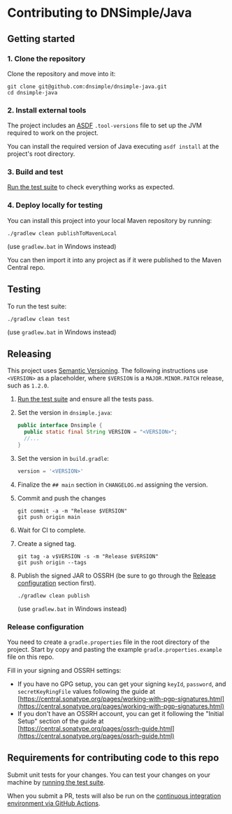 # Contributing to DNSimple/Java

## Getting started

### 1. Clone the repository

Clone the repository and move into it:

```shell
git clone git@github.com:dnsimple/dnsimple-java.git
cd dnsimple-java
```

### 2. Install external tools

The project includes an [ASDF](https://github.com/asdf-vm/asdf) `.tool-versions` file to set up the JVM required to work on the project.

You can install the required version of Java executing `asdf install` at the project's root directory.

### 3. Build and test

[Run the test suite](#testing) to check everything works as expected.

### 4. Deploy locally for testing

You can install this project into your local Maven repository by running:

```shell
./gradlew clean publishToMavenLocal
```

(use `gradlew.bat` in Windows instead)

You can then import it into any project as if it were published to the Maven Central repo.

## Testing

To run the test suite:

```shell
./gradlew clean test
```

(use `gradlew.bat` in Windows instead)

## Releasing

This project uses [Semantic Versioning](https://semver.org/). The following instructions use `<VERSION>` as a placeholder, where `$VERSION` is a `MAJOR.MINOR.PATCH` release, such as `1.2.0`.

1. [Run the test suite](#testing) and ensure all the tests pass.
1. Set the version in `dnsimple.java`:

    ```java
    public interface Dnsimple {
      public static final String VERSION = "<VERSION>";
      //...
    }
    ```

1. Set the version in `build.gradle`:

    ```groovy
    version = '<VERSION>'
    ```

1. Finalize the `## main` section in `CHANGELOG.md` assigning the version.
1. Commit and push the changes

    ```shell
    git commit -a -m "Release $VERSION"
    git push origin main
    ```

1. Wait for CI to complete.
1. Create a signed tag.

    ```shell
    git tag -a v$VERSION -s -m "Release $VERSION"
    git push origin --tags
    ```

1. Publish the signed JAR to OSSRH (be sure to go through the [Release configuration](#release-configuration) section first).

    ```shell
    ./gradlew clean publish
    ```

    (use `gradlew.bat` in Windows instead)

### Release configuration

You need to create a `gradle.properties` file in the root directory of the project. Start by copy and pasting the example `gradle.properties.example` file on this repo.

Fill in your signing and OSSRH settings:

- If you have no GPG setup, you can get your signing `keyId`, `password`, and `secretKeyRingFile` values following the guide at [https://central.sonatype.org/pages/working-with-pgp-signatures.html](https://central.sonatype.org/pages/working-with-pgp-signatures.html)
- If you don't have an OSSRH account, you can get it following the "Initial Setup" section of the guide at [https://central.sonatype.org/pages/ossrh-guide.html](https://central.sonatype.org/pages/ossrh-guide.html)

## Requirements for contributing code to this repo

Submit unit tests for your changes. You can test your changes on your machine by [running the test suite](#testing).

When you submit a PR, tests will also be run on the [continuous integration environment via GitHub Actions](https://github.com/dnsimple/dnsimple-java/actions).
